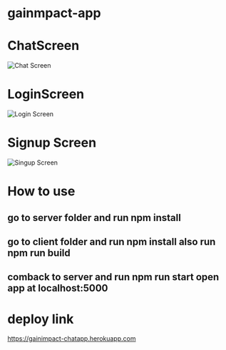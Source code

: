 # gainmpact-app
# ChatScreen
![Chat Screen](https://github.com/ilyasimran27/gainimpact-app/blob/main/client/src/assets/chatView.PNG)

# LoginScreen
![Login Screen](https://github.com/ilyasimran27/gainimpact-app/blob/main/client/src/assets/loginView.PNG)

# Signup Screen
![Singup Screen](https://github.com/ilyasimran27/gainimpact-app/blob/main/client/src/assets/signupview.PNG)

# How to use
## go to server folder and run npm install 
## go to client folder and run npm install also run npm run build
## comback to server and run npm run start open app at localhost:5000


# deploy link
https://gainimpact-chatapp.herokuapp.com


